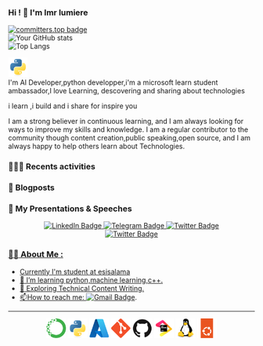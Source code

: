 <!-- 👋 Hi, I’m @Lumiere-MULAGWA
- 👀 I’m interested in python developemnt and reseach AI
- 🌱 I’m currently learning c++ ,python ,assembleur ,javascript 
- 📫 How to reach
- !['#ffffff' gmail](lumierelmr31@gmail.com)
- ![logo de linkedin](https://www.linkedin.com/in/lmr-lumiere%F0%9F%91%A9%E2%80%8D%F0%9F%92%BB-6268a1236/?originalSubdomain=cd)
- 
--->
### Hi ! 👋 I'm lmr lumiere  

[![committers.top badge](https://user-badge.committers.top/congo_kinshasa/Lumiere-MULAGWA.svg)](https://user-badge.committers.top/congo_kinshasa/Lumiere-MULAGWA)
<br>
![Your GitHub stats](https://github-readme-stats.vercel.app/api?username=lumiere-MULAGWA&show_icons=true&theme=radical)
<br>
![Top Langs](https://github-readme-stats.vercel.app/api/top-langs/?username=lumiere-MULAGWA&hide_progress=false&layout=compact&count_private=true&theme=material-palenight)

<div>
  <img src="https://github.com/devicons/devicon/blob/master/icons/python/python-original.svg" alt+"html5" height="40", width="40"/>
</div>
I'm AI Developer,python developper,i'm a microsoft learn student ambassador,I love Learning, descovering and sharing about technologies

i learn ,i build and i share for inspire you


I am a strong believer in continuous learning, and I am always looking for ways to improve my skills and knowledge. I am a regular contributor to the community though content creation,public speaking,open source, and I am always happy to help others learn about Technologies.



<h3> 👨🏾‍💻 Recents activities </h3>



**<h3> 📙 Blogposts </h3>**

<h3>🎤 My Presentations & Speeches</h3>

<div id="badges" align="center">
  <a href="https://www.linkedin.com/in/lmr-lumiere%F0%9F%91%A9%E2%80%8D%F0%9F%92%BB-6268a1236/?originalSubdomain=cd">
    <img src="https://img.shields.io/badge/LinkedIn-blue?style=for-the-badge&logo=linkedin&logoColor=white" alt="LinkedIn Badge"/>
  </a>
<!--  telegram badge  -->
  <a href="https://t.me/lmr_lumiere">
    <img src="https://img.shields.io/badge/Telegram-red?style=for-the-badge&logo=telegram&logoColor=white" alt="Telegram Badge"/>
  </a>
  
<!--  twiter badge  -->
  <a href="https://twitter.com/lmrlumiere">
    <img src="https://img.shields.io/badge/Twitter-blue?style=for-the-badge&logo=twitter&logoColor=white" alt="Twitter Badge"/>
  </a>
  <br>
<!--  view number  -->
  <a href="+24351039067">
  <img src="https://img.shields.io/badge/Twitter-blue?style=for-the-badge&logo=twitter&logoColor=white" alt="Twitter Badge"/>
    
</div>



### :man_technologist: About Me : 
  - Currently I'm student at esisalama
- :telescope: I’m learning python,machine learning,c++.
- :seedling: Exploring Technical Content Writing.
- :mailbox:How to reach me: [![Gmail Badge](https://img.shields.io/badge/-ail-blue?style=flat&logo=Gmail&logoColor=white)](lumierelmr31@gmail.com).
---

<div align="center">
  <img src="https://github.com/devicons/devicon/blob/master/icons/anaconda/anaconda-original.svg" alt+"html5" height="40", width="40"/>
  <img src="https://github.com/devicons/devicon/blob/master/icons/python/python-original.svg" alt+"html5" height="40", width="40"/>
  <img src="https://github.com/devicons/devicon/blob/master/icons/azure/azure-original.svg" alt+"html5" height="40", width="40"/>
  <img src="https://github.com/devicons/devicon/blob/master/icons/git/git-original.svg" alt+"html5" height="40", width="40"/>
  <img src="https://github.com/devicons/devicon/blob/master/icons/github/github-original.svg" alt+"html5" height="40", width="40"/>
  <img src="https://github.com/devicons/devicon/blob/master/icons/jetbrains/jetbrains-original.svg" alt+"html5" height="40", width="40"/>
  <img src="https://github.com/devicons/devicon/blob/master/icons/linux/linux-original.svg" alt+"html5" height="40", width="40"/>
  <img src="https://github.com/devicons/devicon/blob/master/icons/ubuntu/ubuntu-plain.svg" alt+"html5" height="40", width="40"/>
</div>
<!---
Lumiere-MULAGWA/Lumiere-MULAGWA is a ✨ special ✨ repository because its `README.md` (this file) appears on your GitHub profile.
You can click the Preview link to take a look at your changes.
--->
